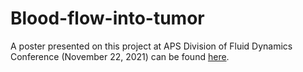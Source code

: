 # Blood-flow-into-tumor
A poster presented on this project at APS Division of Fluid Dynamics Conference (November 22, 2021) can be found [here](https://github.com/nilot-pal/Blood-flow-into-tumor/blob/main/Poster_APS_2021_v2.pdf).

